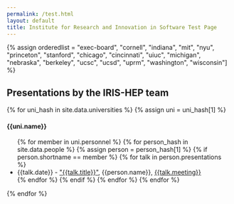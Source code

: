 ```yaml
---
permalink: /test.html
layout: default
title: Institute for Research and Innovation in Software Test Page
---
```


{% assign orderedlist = "exec-board", "cornell", "indiana", "mit", "nyu", "princeton", "stanford", "chicago", "cincinnati", "uiuc", "michigan", "nebraska", "berkeley", "ucsc", "ucsd", "uprm", "washington", "wisconsin"] %}

<h2>Presentations by the IRIS-HEP team</h2>

{% for uni_hash in site.data.universities %}
{% assign uni = uni_hash[1] %}
  <h4>{{uni.name}}</h4>
  <ul>
  {% for member in uni.personnel  %}
     {% for person_hash in site.data.people %}
       {% assign person = person_hash[1] %}
       {% if person.shortname == member %}
         {% for talk in person.presentations %}
         <li> {{talk.date}} - <a href="{{talk.url}}">"{{talk.title}}"</a>, {{person.name}}, <a href="{{talk.meetingurl}}">{{talk.meeting}}</a></li>
         {% endfor %}
       {% endif %}
       {% endfor %}
  {% endfor %}
  </ul>
{% endfor %}



